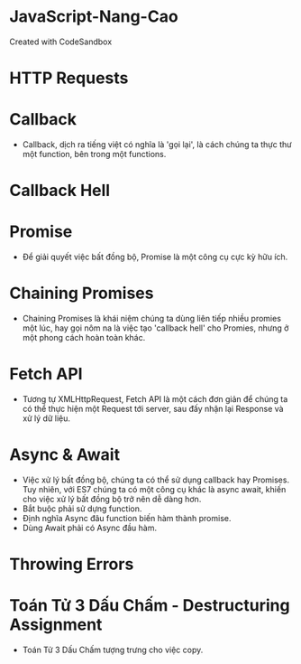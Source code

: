 # JavaScript-Nang-Cao
Created with CodeSandbox

# HTTP Requests

# Callback
- Callback, dịch ra tiếng việt có nghĩa là 'gọi lại', là cách chúng ta thực thư một function, bên trong một functions.
 
# Callback Hell

# Promise 
- Để giải quyết việc bất đồng bộ, Promise là một công cụ cực kỳ hữu ích.

# Chaining Promises
- Chaining Promises là khái niệm chúng ta dùng liên tiếp nhiều promies một lúc, hay gọi nôm na là việc tạo 'callback hell' cho Promies, nhưng ở một phong cách hoàn toàn khác.
 
 # Fetch API
- Tương tự XMLHttpRequest, Fetch API là một cách đơn giản  để chúng ta có thể thực hiện một Request tới server, sau đấy nhận lại Response và xử lý dữ liệu.
 
 # Async & Await
- Việc xử lý bất đồng bộ, chúng ta có thể sử dụng callback hay Promises. Tuy nhiên, với ES7 chúng ta có một công cụ khác là async await, khiến cho việc xử lý bất đồng bộ trở nên dễ dàng hơn.
- Bắt buộc phải sử dựng function.
- Định nghĩa Async đâu function biến hàm thành promise.
- Dùng Await phải có Async đầu hàm.
 
 # Throwing Errors
 
 # Toán Tử 3 Dấu Chấm - Destructuring Assignment
 - Toán Tử 3 Dấu Chấm tượng trưng cho việc copy.
 